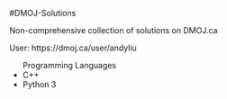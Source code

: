 #DMOJ-Solutions
<p>Non-comprehensive collection of solutions on DMOJ.ca</p>
<p>User: https://dmoj.ca/user/andyliu</p>
<ul>
  <lh>Programming Languages</lh>
  <li>C++</li>
  <li>Python 3</li>
</ul>
